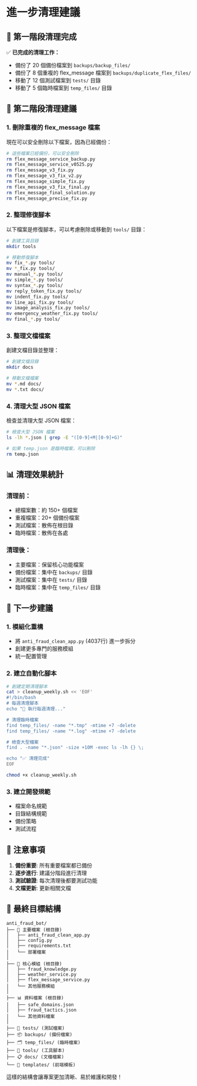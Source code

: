 # 進一步清理建議

## 🎉 第一階段清理完成

✅ **已完成的清理工作：**
- 備份了 20 個備份檔案到 `backups/backup_files/`
- 備份了 8 個重複的 flex_message 檔案到 `backups/duplicate_flex_files/`
- 移動了 12 個測試檔案到 `tests/` 目錄
- 移動了 5 個臨時檔案到 `temp_files/` 目錄

## 🔄 第二階段清理建議

### 1. 刪除重複的 flex_message 檔案

現在可以安全刪除以下檔案，因為已經備份：
```bash
# 這些檔案已經備份，可以安全刪除
rm flex_message_service_backup.py
rm flex_message_service_v0525.py
rm flex_message_v3_fix.py
rm flex_message_v3_fix_v2.py
rm flex_message_simple_fix.py
rm flex_message_v3_fix_final.py
rm flex_message_final_solution.py
rm flex_message_precise_fix.py
```

### 2. 整理修復腳本

以下檔案是修復腳本，可以考慮刪除或移動到 `tools/` 目錄：
```bash
# 創建工具目錄
mkdir tools

# 移動修復腳本
mv fix_*.py tools/
mv *_fix.py tools/
mv manual_*.py tools/
mv simple_*.py tools/
mv syntax_*.py tools/
mv reply_token_fix.py tools/
mv indent_fix.py tools/
mv line_api_fix.py tools/
mv image_analysis_fix.py tools/
mv emergency_weather_fix.py tools/
mv final_*.py tools/
```

### 3. 整理文檔檔案

創建文檔目錄並整理：
```bash
# 創建文檔目錄
mkdir docs

# 移動文檔檔案
mv *.md docs/
mv *.txt docs/
```

### 4. 清理大型 JSON 檔案

檢查並清理大型 JSON 檔案：
```bash
# 檢查大型 JSON 檔案
ls -lh *.json | grep -E "([0-9]+M|[0-9]+G)"

# 如果 temp.json 是臨時檔案，可以刪除
rm temp.json
```

## 📊 清理效果統計

### 清理前：
- 總檔案數：約 150+ 個檔案
- 重複檔案：20+ 個備份檔案
- 測試檔案：散佈在根目錄
- 臨時檔案：散佈在各處

### 清理後：
- 主要檔案：保留核心功能檔案
- 備份檔案：集中在 `backups/` 目錄
- 測試檔案：集中在 `tests/` 目錄
- 臨時檔案：集中在 `temp_files/` 目錄

## 🚀 下一步建議

### 1. 模組化重構
- 將 `anti_fraud_clean_app.py` (4037行) 進一步拆分
- 創建更多專門的服務模組
- 統一配置管理

### 2. 建立自動化腳本
```bash
# 創建定期清理腳本
cat > cleanup_weekly.sh << 'EOF'
#!/bin/bash
# 每週清理腳本
echo "🧹 執行每週清理..."

# 清理臨時檔案
find temp_files/ -name "*.tmp" -mtime +7 -delete
find temp_files/ -name "*.log" -mtime +7 -delete

# 檢查大型檔案
find . -name "*.json" -size +10M -exec ls -lh {} \;

echo "✅ 清理完成"
EOF

chmod +x cleanup_weekly.sh
```

### 3. 建立開發規範
- 檔案命名規範
- 目錄結構規範
- 備份策略
- 測試流程

## 📝 注意事項

1. **備份重要**: 所有重要檔案都已備份
2. **逐步進行**: 建議分階段進行清理
3. **測試驗證**: 每次清理後都要測試功能
4. **文檔更新**: 更新相關文檔

## 🎯 最終目標結構

```
anti_fraud_bot/
├── 📄 主要檔案 (根目錄)
│   ├── anti_fraud_clean_app.py
│   ├── config.py
│   ├── requirements.txt
│   └── 部署檔案
│
├── 🧩 核心模組 (根目錄)
│   ├── fraud_knowledge.py
│   ├── weather_service.py
│   ├── flex_message_service.py
│   └── 其他服務模組
│
├── 📊 資料檔案 (根目錄)
│   ├── safe_domains.json
│   ├── fraud_tactics.json
│   └── 其他資料檔案
│
├── 🧪 tests/ (測試檔案)
├── 📦 backups/ (備份檔案)
├── 🗂️ temp_files/ (臨時檔案)
├── 🔧 tools/ (工具腳本)
├── 📋 docs/ (文檔檔案)
└── 🎨 templates/ (前端模板)
```

這樣的結構會讓專案更加清晰、易於維護和開發！ 